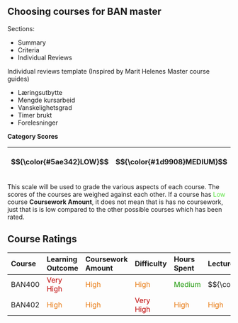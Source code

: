 ## Choosing courses for BAN master

Sections:

- Summary
- Criteria
- Individual Reviews

Individual reviews template (Inspired by Marit Helenes Master course guides)

- Læringsutbytte
- Mengde kursarbeid
- Vanskelighetsgrad
- Timer brukt
- Forelesninger

**Category Scores**

| $${\color{#5ae342}LOW}$$ | $${\color{#1d9908}MEDIUM}$$ | $${\color{#e87910}HIGH}$$ | $${\color{#bf0000}VERY HIGH}$$ |
| :----------------------- | :-------------------------- | :------------------------ | :----------------------------- |

This scale will be used to grade the various aspects of each course. The scores of the courses are weighed against each other. If a course has <span style="color:#5ae342">Low</span> course **Coursework Amount**, it does not mean that is has no coursework, just that is is low compared to the other possible courses which has been rated.

## Course Ratings

| Course | Learning Outcome                               | Coursework Amount                         | Difficulty                                     | Hours Spent                                 | Lecture Quality                           |
| :----- | :--------------------------------------------- | :---------------------------------------- | :--------------------------------------------- | :------------------------------------------ | :---------------------------------------- |
| BAN400 | <span style = "color:#bf0000">Very High</span> | <span style = "color:#e87910">High</span> | <span style = "color:#e87910">High</span>      | <span style = "color:#1d9908">Medium</span> | $${\color{#5ae342}LOW}$$                  |
| BAN402 | <span style = "color:#e87910">High</span>      | <span style = "color:#e87910">High</span> | <span style = "color:#bf0000">Very High</span> | <span style = "color:#e87910">High</span>   | <span style = "color:#e87910">High</span> |
